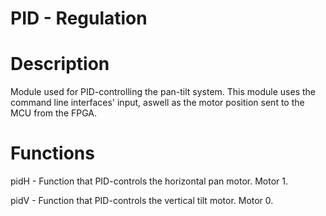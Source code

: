 #  PID - Regulation

# Description

Module used for PID-controlling the pan-tilt system. This module uses the command line interfaces' input, aswell as the motor position sent to the MCU from the FPGA.

# Functions

pidH - Function that PID-controls the horizontal pan motor. Motor 1.

pidV - Function that PID-controls the vertical tilt motor. Motor 0.
